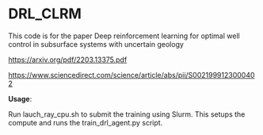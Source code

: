 # DRL_CLRM
This code is for the paper Deep reinforcement learning for optimal well control in subsurface systems with uncertain geology

https://arxiv.org/pdf/2203.13375.pdf

https://www.sciencedirect.com/science/article/abs/pii/S0021999123000402

**Usage**:

Run lauch_ray_cpu.sh to submit the training using Slurm. This setups the compute and runs the train_drl_agent.py script.
